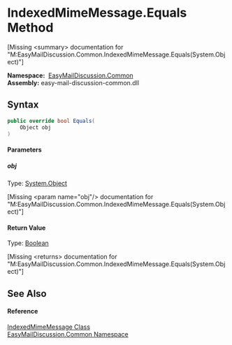 IndexedMimeMessage.Equals Method
================================

[Missing &lt;summary> documentation for "M:EasyMailDiscussion.Common.IndexedMimeMessage.Equals(System.Object)"]


  **Namespace:**  [EasyMailDiscussion.Common][1]  
  **Assembly:** easy-mail-discussion-common.dll

Syntax
------

```csharp
public override bool Equals(
	Object obj
)
```

#### Parameters

##### *obj*
Type: [System.Object][2]  

[Missing &lt;param name="obj"/> documentation for "M:EasyMailDiscussion.Common.IndexedMimeMessage.Equals(System.Object)"]


#### Return Value
Type: [Boolean][3]  

[Missing &lt;returns> documentation for "M:EasyMailDiscussion.Common.IndexedMimeMessage.Equals(System.Object)"]


See Also
--------

#### Reference
[IndexedMimeMessage Class][4]  
[EasyMailDiscussion.Common Namespace][1]  

[1]: ../README.md
[2]: https://docs.microsoft.com/dotnet/api/system.object
[3]: https://docs.microsoft.com/dotnet/api/system.boolean
[4]: README.md
